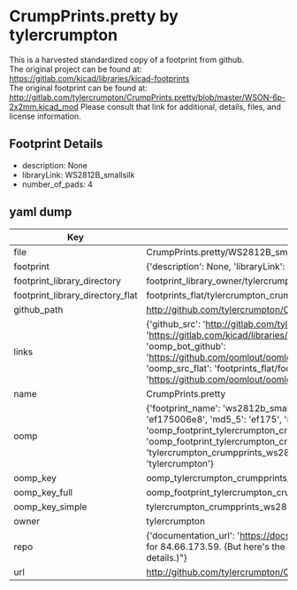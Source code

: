 # CrumpPrints.pretty by tylercrumpton  
This is a harvested standardized copy of a footprint from github.  
The original project can be found at:  
https://gitlab.com/kicad/libraries/kicad-footprints  
The original footprint can be found at:
http://gitlab.com/tylercrumpton/CrumpPrints.pretty/blob/master/WSON-6p-2x2mm.kicad_mod
Please consult that link for additional, details, files, and license information.  
## Footprint Details
* description: None  
* libraryLink: WS2812B_smallsilk  
* number_of_pads: 4  
## yaml dump  
| Key | Value |  
| --- | --- |  
| file | CrumpPrints.pretty/WS2812B_smallsilk.kicad_mod |  
| footprint | {'description': None, 'libraryLink': 'WS2812B_smallsilk', 'number_of_pads': 4} |  
| footprint_library_directory | footprint_library_owner/tylercrumpton_CrumpPrints.pretty |  
| footprint_library_directory_flat | footprints_flat/tylercrumpton_crumpprints_ws2812b_smallsilk/working |  
| github_path | http://github.com/tylercrumpton/CrumpPrints.pretty/blob/master/WS2812B_smallsilk.kicad_mod |  
| links | {'github_src': 'http://gitlab.com/tylercrumpton/CrumpPrints.pretty/blob/master/WSON-6p-2x2mm.kicad_mod', 'github_src_repo': 'https://gitlab.com/kicad/libraries/kicad-footprints', 'oomp_bot': 'footprints/tylercrumpton_crumpprints_ws2812b_smallsilk/working', 'oomp_bot_github': 'https://github.com/oomlout/oomlout_oomp_footprint_bot/tree/main/footprints/tylercrumpton_crumpprints_ws2812b_smallsilk/working', 'oomp_src_flat': 'footprints_flat/footprints_flat/tylercrumpton_crumpprints_ws2812b_smallsilk/working', 'oomp_src_flat_github': 'https://github.com/oomlout/oomlout_oomp_footprint_src/tree/main/footprints_flat/tylercrumpton_crumpprints_ws2812b_smallsilk/working'} |  
| name | CrumpPrints.pretty |  
| oomp | {'footprint_name': 'ws2812b_smallsilk', 'library_name': 'crumpprints', 'md5': 'ef175006e89b66c0bf2ba123af79a215', 'md5_10': 'ef175006e8', 'md5_5': 'ef175', 'md5_6': 'ef1750', 'oomp_key': 'oomp_tylercrumpton_crumpprints_ws2812b_smallsilk', 'oomp_key_extra': 'oomp_footprint_tylercrumpton_crumpprints_ws2812b_smallsilk', 'oomp_key_full': 'oomp_footprint_tylercrumpton_crumpprints_ws2812b_smallsilk_ef1750', 'oomp_key_simple': 'tylercrumpton_crumpprints_ws2812b_smallsilk', 'original_filename': 'CrumpPrints.pretty/WS2812B_smallsilk.kicad_mod', 'owner_name': 'tylercrumpton'} |  
| oomp_key | oomp_tylercrumpton_crumpprints_ws2812b_smallsilk |  
| oomp_key_full | oomp_footprint_tylercrumpton_crumpprints_ws2812b_smallsilk |  
| oomp_key_simple | tylercrumpton_crumpprints_ws2812b_smallsilk |  
| owner | tylercrumpton |  
| repo | {'documentation_url': 'https://docs.github.com/rest/overview/resources-in-the-rest-api#rate-limiting', 'message': "API rate limit exceeded for 84.66.173.59. (But here's the good news: Authenticated requests get a higher rate limit. Check out the documentation for more details.)"} |  
| url | http://github.com/tylercrumpton/CrumpPrints.pretty |  

